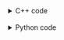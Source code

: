 <details><summary>C++ code</summary>

![](assets/20221201102945.png)

</details>

<br>

<details><summary>Python code</summary>

![](assets/20221201102815.png)

</details>
